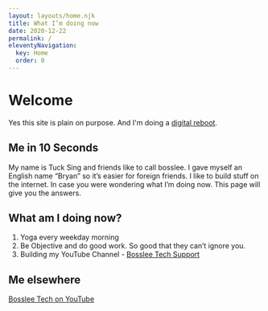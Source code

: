 ```yaml
---
layout: layouts/home.njk
title: What I’m doing now
date: 2020-12-22
permalink: /
eleventyNavigation:
  key: Home
  order: 0
---
```

# Welcome
Yes this site is plain on purpose.
And I'm doing a [digital reboot](/about).

## Me in 10 Seconds
My name is Tuck Sing and friends like to call bosslee. I gave myself an English name “Bryan” so it’s easier for foreign friends. I like to build stuff on the internet. In case you were wondering what I’m doing now. This page will give you the answers.

## What am I doing now?

1. Yoga every weekday morning
2. Be Objective and do good work. So good that they can’t ignore you.
3. Building my YouTube Channel - [Bosslee Tech Support](https://www.youtube.com/channel/UCnWNu1fNP4_h1AjvPExgnrA?sub_confirmation=1)

## Me elsewhere
[Bosslee Tech on YouTube](https://www.youtube.com/channel/UCnWNu1fNP4_h1AjvPExgnrA?sub_confirmation=1)





